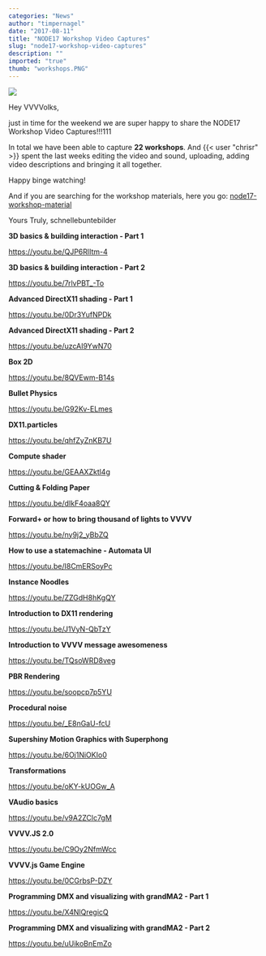 ```yaml
---
categories: "News"
author: "timpernagel"
date: "2017-08-11"
title: "NODE17 Workshop Video Captures"
slug: "node17-workshop-video-captures"
description: ""
imported: "true"
thumb: "workshops.PNG"
---
```



![](workshops.PNG) 

Hey VVVVolks,

just in time for the weekend we are super happy to share the NODE17 Workshop Video Captures!!!111

In total we have been able to capture **22 workshops**. And {{< user "chrisr" >}} spent the last weeks editing the video and sound, uploading, adding video descriptions and bringing it all together.

Happy binge watching!

And if you are searching for the workshop materials, here you go: [node17-workshop-material](/blog/2017/node17-workshop-material)

Yours Truly,
schnellebuntebilder
 
<!--{SPLIT()}-->

**3D basics & building interaction - Part 1**

<https://youtu.be/QJP6RlItm-4>

**3D basics & building interaction - Part 2**

<https://youtu.be/7rlvPBT_-To>

**Advanced DirectX11 shading  - Part 1**

<https://youtu.be/0Dr3YufNPDk>

**Advanced DirectX11 shading  - Part 2**

<https://youtu.be/uzcAI9YwN70>

**Box 2D**

<https://youtu.be/8QVEwm-B14s>

**Bullet Physics**

<https://youtu.be/G92Kv-ELmes>

**DX11.particles**

<https://youtu.be/qhfZyZnKB7U>

**Compute shader**

<https://youtu.be/GEAAXZktl4g>

**Cutting & Folding Paper**

<https://youtu.be/dIkF4oaa8QY>

**Forward+ or how to bring thousand of lights to VVVV**

<https://youtu.be/ny9j2_yBbZQ>

**How to use a statemachine - Automata UI**

<https://youtu.be/I8CmERSoyPc>

**Instance Noodles**

<https://youtu.be/ZZGdH8hKgQY>
<!--~~~-->
**Introduction to DX11 rendering**

<https://youtu.be/J1VyN-QbTzY>

**Introduction to VVVV message awesomeness**

<https://youtu.be/TQsoWRD8veg>

**PBR Rendering**

<https://youtu.be/soopcp7p5YU>

**Procedural noise**

<https://youtu.be/_E8nGaU-fcU>

**Supershiny Motion Graphics with Superphong**

<https://youtu.be/6Oj1NiOKIo0>

**Transformations**

<https://youtu.be/oKY-kUOGw_A>

**VAudio basics**

<https://youtu.be/v9A2ZClc7gM>

**VVVV.JS 2.0**

<https://youtu.be/C9Oy2NfmWcc>

**VVVV.js Game Engine**

<https://youtu.be/0CGrbsP-DZY>

**Programming DMX and visualizing with grandMA2 - Part 1**

https://youtu.be/X4NlQregicQ

**Programming DMX and visualizing with grandMA2 - Part 2**

https://youtu.be/uUikoBnEmZo

<!--{SPLIT}-->